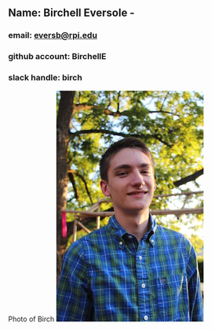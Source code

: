 ## Name: Birchell Eversole -
### email: eversb@rpi.edu
### github account: BirchellE
### slack handle: birch
Photo of Birch ![alt](images/bwe2.jpg)
